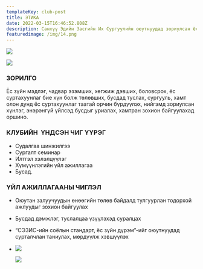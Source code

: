 ```yaml
---
templateKey: club-post
title: ЭТИКА
date: 2022-03-15T16:46:52.808Z
description: Санхүү Эдийн Засгийн Их Сургуулийн оюутнуудад зориулсан ёс зүйн клуб
featuredimage: /img/14.png
---
```

![](/img/14.png)

![](/img/14.png)

### ЗОРИЛГО

Ёс зүйн мэдлэг, чадвар эзэмших, хөгжиж дэвших, боловсрох, ёс суртахуунлаг бие хүн болж төлөвших, бусдад туслах, сургууль, хамт олон дунд ёс суртахуунлаг таатай орчин бүрдүүлэх, нийгэмд зориулсан хүнлэг, энэрэнгүй үйлсэд бусдыг уриалах, хамтран зохион байгуулахад оршино.

### КЛУБИЙН  ҮНДСЭН ЧИГ ҮҮРЭГ

* Судалгаа шинжилгээ
* Сургалт семинар
* Илтгэл хэлэлцүүлэг
* Хүмүүнлэгийн үйл ажиллагаа
* Бусад.

### ҮЙЛ АЖИЛЛАГААНЫ ЧИГЛЭЛ

* Оюутан залуучуудын өнөөгийн төлөв байдалд тулгуурлан тодорхой ажлуудыг зохион байгуулах
* Бусдад дэмжлэг, туслалцаа үзүүлэхэд суралцах 
* “СЭЗИС-ийн соёлын стандарт, ёс зүйн дүрэм”-ийг оюутнуудад сурталчлан таниулах, мөрдүүлж хэвшүүлэх 
* ![](/img/ethi.png)

  ![](/img/et.jpg)